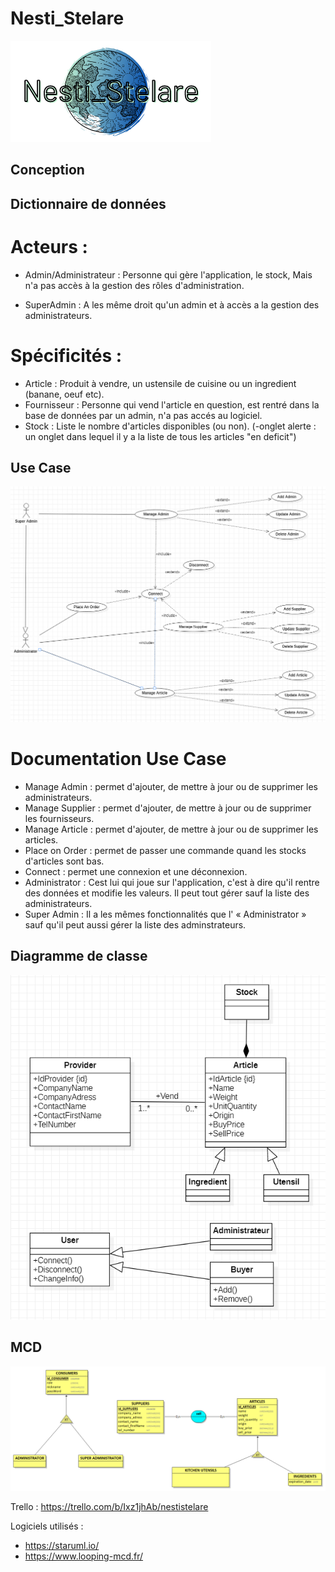 # Nesti_Stelare

![Logo_Nesti_Stelare](https://github.com/lauree-p/Nesti_Stelare/blob/main/img/Nesti_Stelare-logo.png)

## Conception

## Dictionnaire de données

# Acteurs :

- Admin/Administrateur : Personne qui gère l'application, le stock, Mais n'a pas accès à la gestion des rôles d'administration.

- SuperAdmin : A les même droit qu'un admin et à accès a la gestion des administrateurs.

# Spécificités :

- Article : Produit à vendre, un ustensile de cuisine ou un ingredient (banane, oeuf etc).
- Fournisseur : Personne qui vend l'article en question, est rentré dans la base de données par un admin, n'a pas accés au logiciel.
- Stock : Liste le nombre d'articles disponibles (ou non).
(-onglet alerte : un onglet dans lequel il y a la liste de tous les articles "en deficit")


## Use Case

![Use Case](https://github.com/lauree-p/Nesti_Stelare/blob/main/conception/img/UseCaseV2.png)

# Documentation Use Case

- Manage Admin : permet d'ajouter, de mettre à jour ou de supprimer les administrateurs.
- Manage Supplier : permet d'ajouter, de mettre à jour ou de supprimer les fournisseurs.
- Manage Article :  permet d'ajouter, de mettre à jour ou de supprimer les articles.
- Place on Order : permet de passer une commande quand les stocks d'articles sont bas.
- Connect : permet une connexion et une déconnexion.
- Administrator : Cest lui qui joue sur l'application, c'est à dire qu'il rentre des données et modifie les valeurs. Il peut tout gérer sauf la liste des administrateurs.
- Super Admin : Il a les mêmes fonctionnalités que l' « Administrator » sauf qu'il peut aussi gérer la liste des adminstrateurs.

## Diagramme de classe

![Diagramme de classe](https://github.com/lauree-p/Nesti_Stelare/blob/main/conception/img/Class_diagramV2.png)

## MCD

![MCD](https://github.com/lauree-p/Nesti_Stelare/blob/main/conception/img/MVCV2.png)

Trello : https://trello.com/b/Ixz1jhAb/nestistelare

Logiciels utilisés : 
- https://staruml.io/
- https://www.looping-mcd.fr/